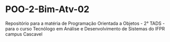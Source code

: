 # POO-2-Bim-Atv-02
Repositório para a matéria de Programação Orientada a Objetos - 2° TADS - para o curso Tecnólogo em Análise e Desenvolvimento de Sistemas do IFPR campus Cascavel
